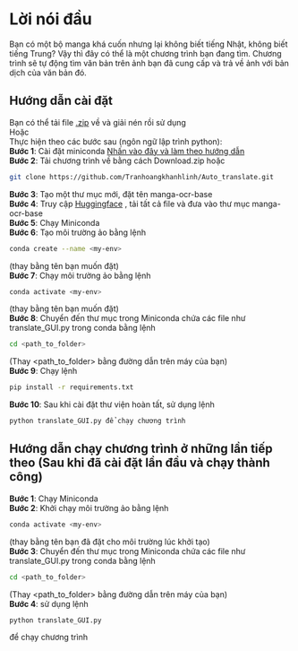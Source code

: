 # Lời nói đầu
Bạn có một bộ manga khá cuốn nhưng lại không biết tiếng Nhật, không biết tiếng Trung? Vậy thì đây có thể là một chương trình bạn đang tìm. Chương trình sẽ tự động tìm văn bản trên ảnh bạn đã cung cấp và trả về ảnh với bản dịch của văn bản đó.

## Hướng dẫn cài đặt
Bạn có thể tải file [.zip](https://drive.google.com/file/d/10mykEfRaxcCkYpoYCmZu0JLSu2n2mIPs/view?usp=drive_link) về và giải nén rồi sử dụng   
Hoặc   
Thực hiện theo các bước sau (ngôn ngữ lập trình python):   
**Bước 1**: Cài đặt miniconda [Nhấn vào đây và làm theo hướng dẫn](https://docs.conda.io/projects/conda/en/4.6.1/user-guide/install/windows.html)   
**Bước 2**: Tải chương trình về bằng cách Download.zip hoặc
```sh
git clone https://github.com/Tranhoangkhanhlinh/Auto_translate.git
```
**Bước 3**: Tạo một thư mục mới, đặt tên manga-ocr-base   
**Bước 4**: Truy cập [Huggingface](https://huggingface.co/kha-white/manga-ocr-base/tree/main) , tải tất cả file và đưa vào thư mục manga-ocr-base   
**Bước 5**: Chạy Miniconda   
**Bước 6**: Tạo môi trường ảo bằng lệnh 
```sh
conda create --name <my-env> 
```
(thay <my-env> bằng tên bạn muốn đặt)   
**Bước 7**: Chạy môi trường ảo bằng lệnh
```sh 
conda activate <my-env> 
```
(thay <my-env> bằng tên bạn muốn đặt)   
**Bước 8**: Chuyển đến thư mục trong Miniconda chứa các file như translate_GUI.py trong conda bằng lệnh 
```sh
cd <path_to_folder> 
```
(Thay <path_to_folder> bằng đường dẫn trên máy của bạn)   
**Bước 9**: Chạy lệnh 
```sh
pip install -r requirements.txt
```
**Bước 10**: Sau khi cài đặt thư viện hoàn tất, sử dụng lệnh 
```sh
python translate_GUI.py để chạy chương trình
```
   
      
## Hướng dẫn chạy chương trình ở những lần tiếp theo (Sau khi đã cài đặt lần đầu và chạy thành công)   
**Bước 1**: Chạy Miniconda   
**Bước 2**: Khởi chạy môi trường ảo bằng lệnh
```sh
conda activate <my-env> 
```
(thay <my-env> bằng tên bạn đã đặt cho môi trường lúc khởi tạo)   
**Bước 3**: Chuyển đến thư mục trong Miniconda chứa các file như translate_GUI.py trong conda bằng lệnh 
```sh
cd <path_to_folder> 
```
(Thay <path_to_folder> bằng đường dẫn trên máy của bạn)   
**Bước 4**: sử dụng lệnh 
```sh
python translate_GUI.py 
```
để chạy chương trình